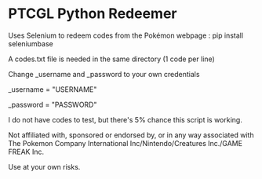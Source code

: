 # PTCGL Python Redeemer

Uses Selenium to redeem codes from the Pokémon webpage : pip install seleniumbase

A codes.txt file is needed in the same directory (1 code per line)

Change _username and _password to your own credentials


_username = "USERNAME"


_password = "PASSWORD"


I do not have codes to test, but there's 5% chance this script is working.



Not affiliated with, sponsored or endorsed by, or in any way associated with The Pokemon Company International Inc/Nintendo/Creatures Inc./GAME FREAK Inc.


Use at your own risks.
